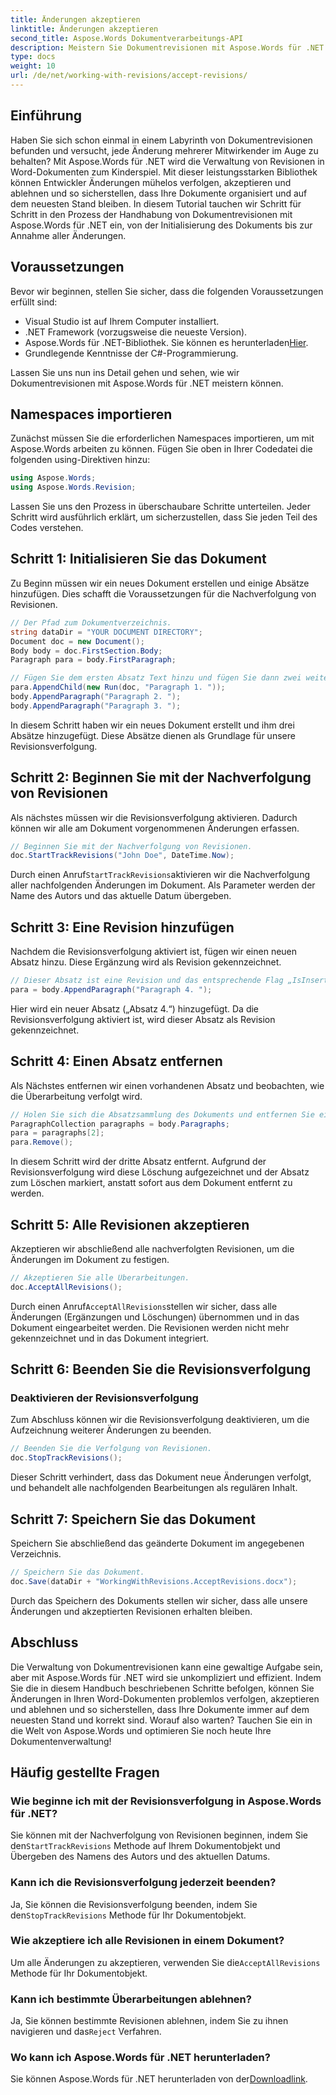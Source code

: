 ```yaml
---
title: Änderungen akzeptieren
linktitle: Änderungen akzeptieren
second_title: Aspose.Words Dokumentverarbeitungs-API
description: Meistern Sie Dokumentrevisionen mit Aspose.Words für .NET. Lernen Sie, Änderungen mühelos zu verfolgen, anzunehmen und abzulehnen. Verbessern Sie Ihre Fähigkeiten im Dokumentenmanagement.
type: docs
weight: 10
url: /de/net/working-with-revisions/accept-revisions/
---
```

## Einführung

Haben Sie sich schon einmal in einem Labyrinth von Dokumentrevisionen befunden und versucht, jede Änderung mehrerer Mitwirkender im Auge zu behalten? Mit Aspose.Words für .NET wird die Verwaltung von Revisionen in Word-Dokumenten zum Kinderspiel. Mit dieser leistungsstarken Bibliothek können Entwickler Änderungen mühelos verfolgen, akzeptieren und ablehnen und so sicherstellen, dass Ihre Dokumente organisiert und auf dem neuesten Stand bleiben. In diesem Tutorial tauchen wir Schritt für Schritt in den Prozess der Handhabung von Dokumentrevisionen mit Aspose.Words für .NET ein, von der Initialisierung des Dokuments bis zur Annahme aller Änderungen.

## Voraussetzungen

Bevor wir beginnen, stellen Sie sicher, dass die folgenden Voraussetzungen erfüllt sind:

- Visual Studio ist auf Ihrem Computer installiert.
- .NET Framework (vorzugsweise die neueste Version).
-  Aspose.Words für .NET-Bibliothek. Sie können es herunterladen[Hier](https://releases.aspose.com/words/net/).
- Grundlegende Kenntnisse der C#-Programmierung.

Lassen Sie uns nun ins Detail gehen und sehen, wie wir Dokumentrevisionen mit Aspose.Words für .NET meistern können.

## Namespaces importieren

Zunächst müssen Sie die erforderlichen Namespaces importieren, um mit Aspose.Words arbeiten zu können. Fügen Sie oben in Ihrer Codedatei die folgenden using-Direktiven hinzu:

```csharp
using Aspose.Words;
using Aspose.Words.Revision;
```

Lassen Sie uns den Prozess in überschaubare Schritte unterteilen. Jeder Schritt wird ausführlich erklärt, um sicherzustellen, dass Sie jeden Teil des Codes verstehen.

## Schritt 1: Initialisieren Sie das Dokument

Zu Beginn müssen wir ein neues Dokument erstellen und einige Absätze hinzufügen. Dies schafft die Voraussetzungen für die Nachverfolgung von Revisionen.

```csharp
// Der Pfad zum Dokumentverzeichnis.
string dataDir = "YOUR DOCUMENT DIRECTORY";
Document doc = new Document();
Body body = doc.FirstSection.Body;
Paragraph para = body.FirstParagraph;

// Fügen Sie dem ersten Absatz Text hinzu und fügen Sie dann zwei weitere Absätze hinzu.
para.AppendChild(new Run(doc, "Paragraph 1. "));
body.AppendParagraph("Paragraph 2. ");
body.AppendParagraph("Paragraph 3. ");
```

In diesem Schritt haben wir ein neues Dokument erstellt und ihm drei Absätze hinzugefügt. Diese Absätze dienen als Grundlage für unsere Revisionsverfolgung.

## Schritt 2: Beginnen Sie mit der Nachverfolgung von Revisionen

Als nächstes müssen wir die Revisionsverfolgung aktivieren. Dadurch können wir alle am Dokument vorgenommenen Änderungen erfassen.

```csharp
// Beginnen Sie mit der Nachverfolgung von Revisionen.
doc.StartTrackRevisions("John Doe", DateTime.Now);
```

 Durch einen Anruf`StartTrackRevisions`aktivieren wir die Nachverfolgung aller nachfolgenden Änderungen im Dokument. Als Parameter werden der Name des Autors und das aktuelle Datum übergeben.

## Schritt 3: Eine Revision hinzufügen

Nachdem die Revisionsverfolgung aktiviert ist, fügen wir einen neuen Absatz hinzu. Diese Ergänzung wird als Revision gekennzeichnet.

```csharp
// Dieser Absatz ist eine Revision und das entsprechende Flag „IsInsertRevision“ ist gesetzt.
para = body.AppendParagraph("Paragraph 4. ");
```

Hier wird ein neuer Absatz („Absatz 4.“) hinzugefügt. Da die Revisionsverfolgung aktiviert ist, wird dieser Absatz als Revision gekennzeichnet.

## Schritt 4: Einen Absatz entfernen

Als Nächstes entfernen wir einen vorhandenen Absatz und beobachten, wie die Überarbeitung verfolgt wird.

```csharp
// Holen Sie sich die Absatzsammlung des Dokuments und entfernen Sie einen Absatz.
ParagraphCollection paragraphs = body.Paragraphs;
para = paragraphs[2];
para.Remove();
```

In diesem Schritt wird der dritte Absatz entfernt. Aufgrund der Revisionsverfolgung wird diese Löschung aufgezeichnet und der Absatz zum Löschen markiert, anstatt sofort aus dem Dokument entfernt zu werden.

## Schritt 5: Alle Revisionen akzeptieren

Akzeptieren wir abschließend alle nachverfolgten Revisionen, um die Änderungen im Dokument zu festigen.

```csharp
// Akzeptieren Sie alle Überarbeitungen.
doc.AcceptAllRevisions();
```

 Durch einen Anruf`AcceptAllRevisions`stellen wir sicher, dass alle Änderungen (Ergänzungen und Löschungen) übernommen und in das Dokument eingearbeitet werden. Die Revisionen werden nicht mehr gekennzeichnet und in das Dokument integriert.

## Schritt 6: Beenden Sie die Revisionsverfolgung

### Deaktivieren der Revisionsverfolgung

Zum Abschluss können wir die Revisionsverfolgung deaktivieren, um die Aufzeichnung weiterer Änderungen zu beenden.

```csharp
// Beenden Sie die Verfolgung von Revisionen.
doc.StopTrackRevisions();
```

Dieser Schritt verhindert, dass das Dokument neue Änderungen verfolgt, und behandelt alle nachfolgenden Bearbeitungen als regulären Inhalt.

## Schritt 7: Speichern Sie das Dokument

Speichern Sie abschließend das geänderte Dokument im angegebenen Verzeichnis.

```csharp
// Speichern Sie das Dokument.
doc.Save(dataDir + "WorkingWithRevisions.AcceptRevisions.docx");
```

Durch das Speichern des Dokuments stellen wir sicher, dass alle unsere Änderungen und akzeptierten Revisionen erhalten bleiben.

## Abschluss

Die Verwaltung von Dokumentrevisionen kann eine gewaltige Aufgabe sein, aber mit Aspose.Words für .NET wird sie unkompliziert und effizient. Indem Sie die in diesem Handbuch beschriebenen Schritte befolgen, können Sie Änderungen in Ihren Word-Dokumenten problemlos verfolgen, akzeptieren und ablehnen und so sicherstellen, dass Ihre Dokumente immer auf dem neuesten Stand und korrekt sind. Worauf also warten? Tauchen Sie ein in die Welt von Aspose.Words und optimieren Sie noch heute Ihre Dokumentenverwaltung!

## Häufig gestellte Fragen

### Wie beginne ich mit der Revisionsverfolgung in Aspose.Words für .NET?

 Sie können mit der Nachverfolgung von Revisionen beginnen, indem Sie den`StartTrackRevisions` Methode auf Ihrem Dokumentobjekt und Übergeben des Namens des Autors und des aktuellen Datums.

### Kann ich die Revisionsverfolgung jederzeit beenden?

Ja, Sie können die Revisionsverfolgung beenden, indem Sie den`StopTrackRevisions` Methode für Ihr Dokumentobjekt.

### Wie akzeptiere ich alle Revisionen in einem Dokument?

 Um alle Änderungen zu akzeptieren, verwenden Sie die`AcceptAllRevisions` Methode für Ihr Dokumentobjekt.

### Kann ich bestimmte Überarbeitungen ablehnen?

 Ja, Sie können bestimmte Revisionen ablehnen, indem Sie zu ihnen navigieren und das`Reject` Verfahren.

### Wo kann ich Aspose.Words für .NET herunterladen?

 Sie können Aspose.Words für .NET herunterladen von der[Downloadlink](https://releases.aspose.com/words/net/).